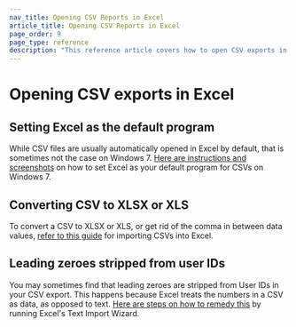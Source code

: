 ```yaml
---
nav_title: Opening CSV Reports in Excel
article_title: Opening CSV Reports in Excel
page_order: 9
page_type: reference
description: "This reference article covers how to open CSV exports in Excel."
---
```


# Opening CSV exports in Excel

## Setting Excel as the default program

While CSV files are usually automatically opened in Excel by default, that is sometimes not the case on Windows 7. [Here are instructions and screenshots][20] on how to set Excel as your default program for CSVs on Windows 7.

## Converting CSV to XLSX or XLS

To convert a CSV to XLSX or XLS, or get rid of the comma in between data values, [refer to this guide][19] for importing CSVs into Excel.

## Leading zeroes stripped from user IDs

You may sometimes find that leading zeroes are stripped from User IDs in your CSV export. This happens because Excel treats the numbers in a CSV as data, as opposed to text. [Here are steps on how to remedy this][22] by running Excel's Text Import Wizard.


[19]: https://www.ablebits.com/office-addins-blog/2014/05/01/convert-csv-excel/#import-csv-wizard
[20]: http://www.solveyourtech.com/how-to-open-csv-files-with-excel-by-default/
[22]: https://www.ablebits.com/office-addins-blog/2014/05/01/convert-csv-excel/#csv-leading-zero
